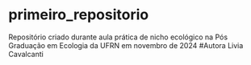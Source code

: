 # primeiro_repositorio
Repositório criado durante aula prática de nicho ecológico na Pós Graduação em Ecologia da UFRN em novembro de 2024
#Autora
Livia Cavalcanti
